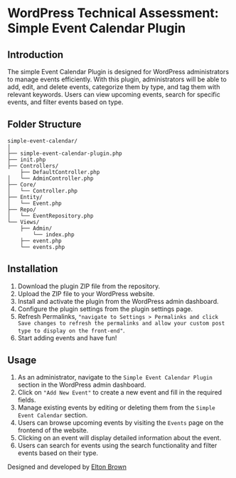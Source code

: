 # WordPress Technical Assessment: Simple Event Calendar Plugin

## Introduction

The simple Event Calendar Plugin is designed for WordPress administrators to manage events efficiently. With this plugin, administrators will be able to add, edit, and delete events, categorize them by type, and tag them with relevant keywords. Users can view upcoming events, search for specific events, and filter events based on type.

## Folder Structure

    simple-event-calendar/
    │
    ├── simple-event-calendar-plugin.php
    ├── init.php
    ├── Controllers/
        ├── DefaultController.php
    │   └── AdminController.php
    ├── Core/
    │   └── Controller.php
    ├── Entity/
    │   └── Event.php
    ├── Repo/
    │   └── EventRepository.php
    └── Views/
        ├── Admin/
            └── index.php
        ├── event.php
        └── events.php

## Installation

1. Download the plugin ZIP file from the repository.
2. Upload the ZIP file to your WordPress website.
3. Install and activate the plugin from the WordPress admin dashboard.
4. Configure the plugin settings from the plugin settings page.
5. Refresh Permalinks, `"navigate to Settings > Permalinks and click Save changes to refresh the permalinks and allow your custom post type to display on the front-end"`.
6. Start adding events and have fun!

## Usage

1. As an administrator, navigate to the `Simple Event Calendar Plugin` section in the WordPress admin dashboard.
2. Click on `"Add New Event"` to create a new event and fill in the required fields.
3. Manage existing events by editing or deleting them from the `Simple Event Calendar` section.
4. Users can browse upcoming events by visiting the `Events` page on the frontend of the website.
5. Clicking on an event will display detailed information about the event.
6. Users can search for events using the search functionality and filter events based on their type.


Designed and developed by <a href="https://eltonbrown.co.za/">Elton Brown</a>

